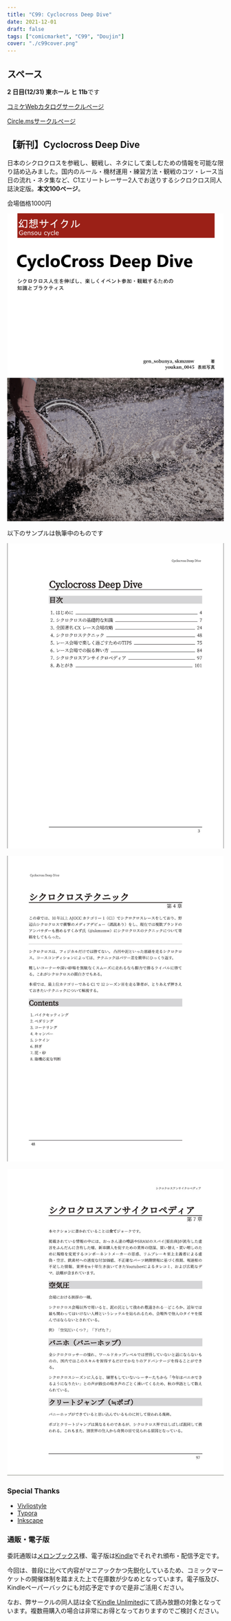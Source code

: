 ```yaml
---
title: "C99: Cyclocross Deep Dive"
date: 2021-12-01
draft: false
tags: ["comicmarket", "C99", "Doujin"]
cover: "./c99cover.png"
---
```


## スペース

**2 日目(12/31) 東ホール ヒ 11b**です

[コミケWebカタログサークルページ](https://webcatalog.circle.ms/Perma/Circle/10349446/)

[Circle.msサークルページ](https://portal.circle.ms/Circle/Index/10349446)

## 【新刊】Cyclocross Deep Dive

日本のシクロクロスを参戦し、観戦し、ネタにして楽しむための情報を可能な限り詰め込みました。国内のルール・機材運用・練習方法・観戦のコツ・レース当日の流れ・ネタ集など、C1エリートレーサー2人でお送りするシクロクロス同人誌決定版。**本文100ページ**。

会場価格1000円

![新刊カバー](./c99cover.png)

以下のサンプルは執筆中のものです

![サンプル2](./c99sample2.jpg)

![サンプル3](./c99sample3.jpg)

![サンプル4](./c99sample4.jpg)

### Special Thanks

- [Vivliostyle](https://vivliostyle.org/)
- [Typora](https://typora.io/)
- [Inkscape](https://inkscape.org/)

### 通販・電子版

委託通販は[メロンブックス](https://www.melonbooks.co.jp/detail/detail.php?product_id=1163552)様、電子版は[Kindle](https://amzn.to/3I9zj6l)でそれぞれ頒布・配信予定です。

今回は、普段に比べて内容がマニアックかつ先鋭化しているため、コミックマーケットの開催体制を踏まえた上で在庫数が少なめとなっています。電子版及び、Kindleペーパーバックにも対応予定ですので是非ご活用ください。

なお、弊サークルの同人誌は全て[Kindle Unlimited](https://amzn.to/3GsXhaT)にて読み放題の対象となっています。複数冊購入の場合は非常にお得となっておりますのでご検討ください。

<div class="iframely-embed"><div class="iframely-responsive" style="height: 170px; padding-bottom: 0;"><a href="https://www.melonbooks.co.jp/detail/detail.php?product_id=1163552" data-iframely-url="//cdn.iframe.ly/eijSAfP"></a></div></div>

## 【既刊】週末洗車部

![既刊カバー](./c97cover.jpg)

自宅でできる洗車方法を、フルサービス洗車から水無し洗車までバリエーション深く解説しつつ、汚れの質に応じた洗い方をおすすめする本です。
アパートぐらしにも関わらず毎週の洗車を運命づけられたシクロクロッサーによるノウハウを大公開します。

家人に宅内洗車を禁止された男に取材を敢行した「闇洗車」についてもコラムを書いています。必見！

会場価格500円

![サンプル1](./c97sample1.jpg)

![サンプル2](./c97sample2.jpg)

<div class="iframely-embed"><div class="iframely-responsive" style="height: 140px; padding-bottom: 0;"><a href="https://amzn.to/38qJYqq" data-iframely-url="//cdn.iframe.ly/JSNdCGn?iframe=card-small"></a></div></div>
